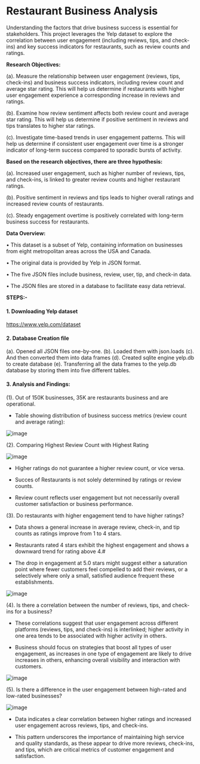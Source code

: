 # Restaurant Business Analysis

Understanding the factors that drive business success is essential for stakeholders. This project leverages the Yelp dataset to explore the correlation between user engagement (including reviews, tips, and check-ins) and key success indicators for restaurants, such as review counts and ratings.

**Research Objectives:**

(a). Measure the relationship between user engagement (reviews, tips, check-ins) and business success indicators, including review count and average star rating. This will help us determine if restaurants with higher user engagement experience a corresponding increase in reviews and ratings.

(b). Examine how review sentiment affects both review count and average star rating. This will help us determine if positive sentiment in reviews and tips translates to higher star ratings. 

(c). Investigate time-based trends in user engagement patterns. This will help us determine if consistent user engagement over time is a stronger indicator of long-term success compared to sporadic bursts of activity. 

**Based on the research objectives, there are three hypothesis:**

(a). Increased user engagement, such as higher number of reviews, tips, and check-ins, is linked to greater review counts and higher restaurant ratings. 

(b). Positive sentiment in reviews and tips leads to higher overall ratings and increased review counts of restaurants.

(c). Steady engagement overtime is positively correlated with long-term business success for restaurants.

**Data Overview:**

•	This dataset is a subset of Yelp, containing information on businesses from eight metropolitan areas across the USA and Canada. 

•	The original data is provided by Yelp in JSON format. 

•	The five JSON files include business, review, user, tip, and check-in data. 

•	The JSON files are stored in a database to facilitate easy data retrieval.


**STEPS:-**

#### 1.	Downloading Yelp dataset
https://www.yelp.com/dataset 

#### 2.	Database Creation file
(a). Opened all JSON files one-by-one.
(b). Loaded them with json.loads
(c). And then converted them into data frames 
(d). Created sqlite engine yelp.db to create database
(e). Transferring all the data frames to the yelp.db database by storing them into five different tables.

#### 3.	Analysis and Findings:

(1). Out of 150K businesses, 35K are restaurants business and are operational.
-	Table showing distribution of business success metrics (review count and average rating):

![image](https://github.com/user-attachments/assets/a6ff4c5c-ff71-4918-836a-99703ebe234c)

(2). Comparing Highest Review Count with Highest Rating

![image](https://github.com/user-attachments/assets/971af31e-09fa-43ff-89a5-32de8b96d879)

-	Higher ratings do not guarantee a higher review count, or vice versa.
  
-	Succes of Restaurants is not solely determined by ratings or review counts.
  
-	Review count reflects user engagement but not necessarily overall customer satisfaction or business performance.

(3). Do restaurants with higher engagement tend to have higher ratings?
- Data shows a general increase in average review, check-in, and tip counts as ratings improve from 1 to 4 stars.
  
- Restaurants rated 4 stars exhibit the highest engagement and shows a downward trend for rating above 4.#
  
- The drop in engagement at 5.0 stars might suggest either a saturation point where fewer customers feel compelled to add their reviews, or a selectively where only a small, satisfied audience frequent these establishments.

![image](https://github.com/user-attachments/assets/69a0f1c1-0386-4385-8fd9-f5d214b8f5d7)

(4). Is there a correlation between the number of reviews, tips, and check-ins for a business?

- These correlations suggest that user engagement across different platforms (reviews, tips, and check-ins) is interlinked; higher activity in one area tends to be associated with higher activity in others.

- Business should focus on strategies that boost all types of user engagement, as increases in one type of engagement are likely to drive increases in others, enhancing overall visibility and interaction with customers.

![image](https://github.com/user-attachments/assets/b3376acd-d1ef-4e4c-90f4-1256a218a7b7)

(5). Is there a difference in the user engagement between high-rated and low-rated businesses?

![image](https://github.com/user-attachments/assets/077e632a-5cb2-420f-8d92-645e58687286)

-	Data indicates a clear correlation between higher ratings and increased user engagement across reviews, tips, and check-ins.

-	This pattern underscores the importance of maintaining high service and quality standards, as these appear to drive more reviews, check-ins, and tips, which are critical metrics of customer engagement and satisfaction.












